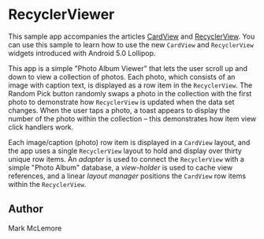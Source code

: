 RecyclerViewer
==============

This sample app accompanies the articles
[CardView](http://developer.xamarin.com/guides/android/user_interface/cardview) and
[RecyclerView](http://developer.xamarin.com/guides/android/user_interface/recyclerview).
You can use this sample to learn how to use the new `CardView` and `RecyclerView` widgets
introduced with Android 5.0 Lollipop.

This app is a simple "Photo Album Viewer" that lets the user scroll up 
and down to view a collection of photos. Each photo, which consists of 
an image with caption text, is displayed as a row item in the 
`RecyclerView`. The <span class="uiitem">Random Pick</span> button 
randomly swaps a photo in the collection with the first photo to 
demonstrate how `RecyclerView` is updated when the data set changes. 
When the user taps a photo, a toast appears to display the number of 
the photo within the collection &ndash; this demonstrates how item view 
click handlers work. 

Each image/caption (photo) row item is displayed in a `CardView` 
layout, and the app uses a single `RecyclerView` layout to hold and 
display over thirty unique row items. An *adapter* is used to connect 
the `RecyclerView` with a simple "Photo Album" database, a 
*view-holder* is used to cache view references, and a linear *layout 
manager* positions the `CardView` row items within the `RecyclerView`. 


Author
------ 

Mark McLemore

